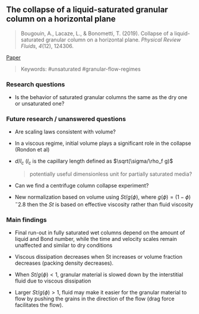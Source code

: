 ## The collapse of a liquid-saturated granular column on a horizontal plane
> Bougouin, A., Lacaze, L., & Bonometti, T. (2019). Collapse of a liquid-saturated granular column on a horizontal plane. _Physical Review Fluids_, _4_(12), 124306.

[Paper](https://journals.aps.org/prfluids/abstract/10.1103/PhysRevFluids.4.124306)

> Keywords: #unsaturated #granular-flow-regimes 

### Research questions
-   Is the behavior of saturated granular columns the same as the dry one or unsaturated one?    

 ### Future research / unanswered questions

-   Are scaling laws consistent with volume?
    
-   In a viscous regime, initial volume plays a significant role in the collapse (Rondon et al)
    
-   $d/l_c$ ($l_c$ is the capillary length defined as $\sqrt(\sigma/\rho_f g)$
	>potentially useful dimensionless unit for partially saturated media?
    
-   Can we find a centrifuge column collapse experiment?
    
-   New normalization based on volume using $St/g(\phi)$, where $g(\phi) = (1 - \phi)^-2.8$ then the $St$ is based on effective viscosity rather than fluid viscosity
    
### Main findings

-   Final run-out in fully saturated wet columns depend on the amount of liquid and Bond number, while the time and velocity scales remain unaffected and similar to dry conditions
    
-   Viscous dissipation decreases when St increases or volume fraction decreases (packing density decreases). 
    
-   When $St/g(\phi) < 1$, granular material is slowed down by the interstitial fluid due to viscous dissipation
    
-   Larger $St/g(\phi) > 1$, fluid may make it easier for the granular material to flow by pushing the grains in the direction of the flow (drag force facilitates the flow).